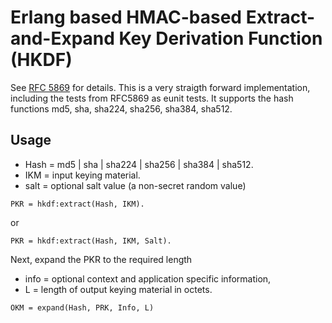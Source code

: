 # Erlang based HMAC-based Extract-and-Expand Key Derivation Function (HKDF)

See [RFC 5869](https://tools.ietf.org/html/rfc5869) for details. This
is a very straigth forward implementation, including the tests from
RFC5869 as eunit tests. It supports the hash functions md5, sha,
sha224, sha256, sha384, sha512.

## Usage

- Hash = md5 | sha | sha224 | sha256 | sha384 | sha512.
- IKM = input keying material.
- salt = optional salt value (a non-secret random value)
```
PKR = hkdf:extract(Hash, IKM).
```
or 
```
PKR = hkdf:extract(Hash, IKM, Salt).
```
Next, expand the PKR to the required length

- info = optional context and application specific information,
- L = length of output keying material in octets.

```
OKM = expand(Hash, PRK, Info, L)
```
